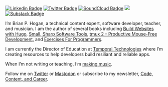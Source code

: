 [![Linkedin Badge](https://img.shields.io/badge/-Brian%20Hogan-blue?style=flat&logo=Linkedin&logoColor=white&link=https://www.linkedin.com/in/bphogan/)](https://www.linkedin.com/in/bphogan/)
[![Twitter Badge](https://img.shields.io/badge/-@bphogan-1da1f2?style=flat&logo=twitter&logoColor=white&link=https://twitter.com/bphogan)](https://twitter.com/bphogan)
[![SoundCloud Badge](https://img.shields.io/badge/-Brian%20Hogan-orange?style=flat&logo=soundcloud&logoColor=white&link=https://soundcloud.com/bphogan)](https://soundcloud.com/bphogan)
<a rel="me" href="https://mastodon.social/@bphogan"><img src="https://img.shields.io/badge/-bphogan-lavender?style=flat&logo=mastodon&logoColor=white"></a>
[![Substack Badge](https://img.shields.io/badge/-CCC%20with%20Brian%20Hogan-purple?style=flat&logo=substack&logoColor=white&link=https://bphogan.substack.com)](https://bphogan.substack.com)

I’m Brian P. Hogan, a technical content expert, software developer, teacher, and musician. I am the author of several books including [Build Websites with Hugo](https://pragprog.com/titles/bhhugo), [Small, Sharp Software Tools](https://smallsharpsoftwaretools.com/), [tmux 2 - Productive Mouse-Free Development](http://pragprog.com/titles/bhtmux2), and [Exercises For Programmers](http://pragprog.com/book/bhwb).

I am currently the Director of Education at [Temporal Technologies](https://temporal.io/) where I’m creating resources to help developers build resiliant and reliable apps.

When I’m not writing or teaching, I’m [making music](https://bphogan.com/music).

Follow me on [Twitter](https://twitter.com/bphogan) or [Mastodon](https://mastodon.social/@bphogan) or subscribe to my newsletter, [Code, Content, and Career](https://bphogan.substack.com).
